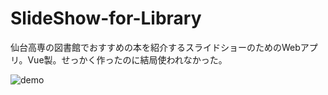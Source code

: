# SlideShow-for-Library

仙台高専の図書館でおすすめの本を紹介するスライドショーのためのWebアプリ。Vue製。せっかく作ったのに結局使われなかった。


<img alt="demo" src="https://github.com/EbinaKai/SlideShow-for-Library/assets/85666313/c6a2fae8-6505-4846-a31e-26aceb23a599">
